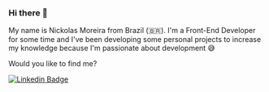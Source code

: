 ### Hi there 👋

My name is Nickolas Moreira from Brazil (🇧🇷). I'm a Front-End Developer for some time and I've been developing some personal projects to increase my knowledge because I'm passionate about development 😅

Would you like to find me?


[![Linkedin Badge](https://img.shields.io/badge/-LinkedIn-blue?style=flat-square&logo=Linkedin&logoColor=white&link=https://www.linkedin.com/in/omariosouto)](https://www.linkedin.com/in/nickolasmoreira)
